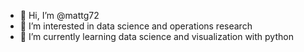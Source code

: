 - 👋 Hi, I’m @mattg72
- 👀 I’m interested in data science and operations research
- 🌱 I’m currently learning data science and visualization with python

<!---
mattg72/mattg72 is a ✨ special ✨ repository because its `README.md` (this file) appears on your GitHub profile.
You can click the Preview link to take a look at your changes.
--->
